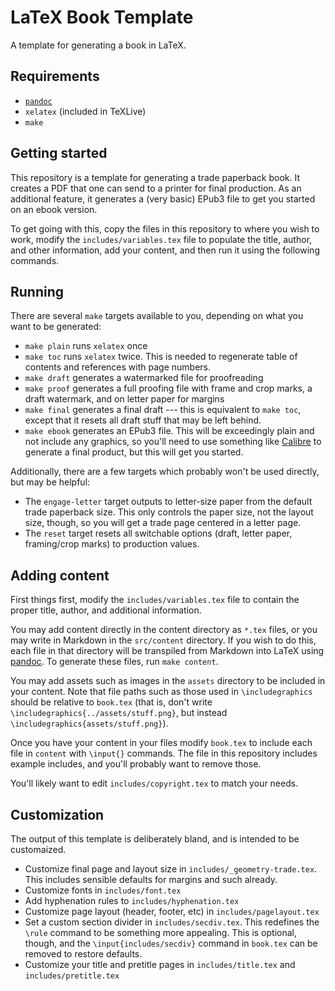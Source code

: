 # LaTeX Book Template

A template for generating a book in LaTeX.

## Requirements

* [`pandoc`][pandoc]
* `xelatex` (included in TeXLive)
* `make`

## Getting started

This repository is a template for generating a trade paperback book. It creates a PDF that one can send to a printer for final production. As an additional feature, it generates a (very basic) EPub3 file to get you started on an ebook version.

To get going with this, copy the files in this repository to where you wish to work, modify the `includes/variables.tex` file to populate the title, author, and other information, add your content, and then run it using the following commands.

## Running

There are several `make` targets available to you, depending on what you want to be generated:

* `make plain` runs `xelatex` once
* `make toc` runs `xelatex` twice. This is needed to regenerate table of contents and references with page numbers.
* `make draft` generates a watermarked file for proofreading
* `make proof` generates a full proofing file with frame and crop marks, a draft watermark, and on letter paper for margins
* `make final` generates a final draft --- this is equivalent to `make toc`, except that it resets all draft stuff that may be left behind.
* `make ebook` generates an EPub3 file. This will be exceedingly plain and not include any graphics, so you'll need to use something like [Calibre][calibre] to generate a final product, but this will get you started.

Additionally, there are a few targets which probably won't be used directly, but may be helpful:

* The `engage-letter` target outputs to letter-size paper from the default trade paperback size. This only controls the paper size, not the layout size, though, so you will get a trade page centered in a letter page.
* The `reset` target resets all switchable options (draft, letter paper, framing/crop marks) to production values.

## Adding content

First things first, modify the `includes/variables.tex` file to contain the proper title, author, and additional information.

You may add content directly in the content directory as `*.tex` files, or you may write in Markdown in the `src/content` directory. If you wish to do this, each file in that directory will be transpiled from Markdown into LaTeX using [pandoc][pandoc]. To generate these files, run `make content`.

You may add assets such as images in the `assets` directory to be included in your content. Note that file paths such as those used in `\includegraphics` should be relative to `book.tex` (that is, don't write `\includegraphics{../assets/stuff.png}`, but instead `\includegraphics{assets/stuff.png}`).

Once you have your content in your files modify `book.tex` to include each file in `content` with `\input{}` commands. The file in this repository includes example includes, and you'll probably want to remove those.

You'll likely want to edit `includes/copyright.tex` to match your needs.

## Customization

The output of this template is deliberately bland, and is intended to be customaized.

* Customize final page and layout size in `includes/_geometry-trade.tex`. This includes sensible defaults for margins and such already.
* Customize fonts in `includes/font.tex`
* Add hyphenation rules to `includes/hyphenation.tex`
* Customize page layout (header, footer, etc) in `includes/pagelayout.tex`
* Set a custom section divider in `includes/secdiv.tex`. This redefines the `\rule` command to be something more appealing. This is optional, though, and the `\input{includes/secdiv}` command in `book.tex` can be removed to restore defaults.
* Customize your title and pretitle pages in `includes/title.tex` and `includes/pretitle.tex`

[pandoc]: https://pandoc.org
[calibre]: https://calibre-ebook.com/
